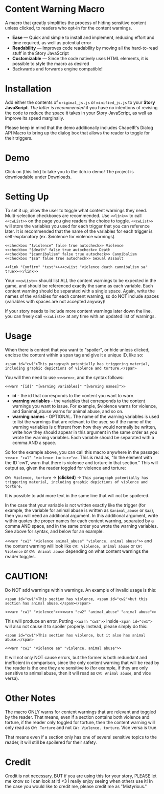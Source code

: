 # Content Warning Macro
A macro that greatly simplifies the process of hiding sensitive content unless clicked, to readers who opt-in for the content warnings.

* __Ease__ — Quick and simple to install and implement, reducing effort and time required, as well as potential error
* __Readability__ — Improves code readability by moving all the hard-to-read stuff in the Story JavaScript
* __Customizable__ — Since the code natively uses HTML elements, it is possible to style the macro as desired
* Backwards and forwards engine compatible!

# Installation
Add either the contents of ``original_js.js`` or ``minified_js.js`` to your __Story JavaScript__. _The latter is recommended_ if you have no intentions of revising the code to reduce the space it takes in your Story JavaScript, as well as improve its speed marginally.

Please keep in mind that the demo additionally includes ChapelR's Dialog API Macro to bring up the dialog box that allows the reader to toggle for their triggers.

# Demo
Click on (this link) to take you to the itch.io demo! The project is downloadable under Downloads.

# Setting Up
To set it up, allow the user to toggle what content warnings they need. Multi-selection checkboxes are recommended. Use ``<<link>>`` to call ``<<cwList>>`` on the page you give readers the choice to toggle. ``<<cwList>>`` will store the variables you used for each trigger that you can reference later. It is recommended that the name of the variables for each trigger is self-explanatory (ex. $violence for violence warnings).
```
<<checkbox "$violence" false true autocheck>> Violence
<<checkbox "$death" false true autocheck>> Death
<<checkbox "$cannibalism" false true autocheck>> Cannibalism
<<checkbox "$sa" false true autocheck>> Sexual Assault

<<link "Confirm" "test">><<cwList "violence death cannibalism sa" true>><</link>>
```

Your ``<<cwList>>`` should list ALL the content warnings to be expected in the game, and should be referenced exactly the same as each variable. Each content warning should be separated with a single space. Again, write the names of the variables for each content warning, so do NOT include spaces (variables with spaces are not accepted anyway)!

If your story needs to include more content warnings later down the line, you can freely call ``<<cwList>>`` at any time with an updated list of warnings.

# Usage
When there is content that you want to "spoiler", or hide unless clicked, enclose the content within a span tag and give it a unique ID, like so:

```
<span id="cw1">This paragraph potentially has triggering material, including graphic depictions of violence and torture.</span>
```

You will then need to use ``<<warn>>``, and the syntax follows:

```
<<warn "[id]" "[warning variables]" "[warning names]">>
```
* __id__ - the id that corresponds to the content you want to warn.
* __warning variables__ - the variables that corresponds to the content warnings you want to issue. For example, $violence warns for violence, and $animal_abuse warns for animal abuse, and so on.
* __warning names__ - OPTIONAL. The name of the warning variables is used to list the warnings that are relevant to the user, so if the name of the warning variables is different from how they would normally be written, write how they should appear in this argument in the same order as you wrote the warning variables. Each variable should be separated with a comma AND a space.

So for the example above, you can call this macro anywhere in the passage: ``<<warn "cw1" "violence torture">>``. This is read as, "In the element with the ID 'cw1', warn that there is violence and torture in that section." This will output as, given the reader toggled for violence and torture:

``CW: Violence, torture`` -> __(clicked)__ -> ``This paragraph potentially has triggering material, including graphic depictions of violence and torture.``

It is possible to add more text in the same line that will not be spoilered.

In the case that your variable is not written exactly like the trigger (for example, the variable for animal abuse is written as ``$animal_abuse`` or ``$aa``), then you will need an additional argument. In this additional argument, write within quotes the proper names for each content warning, separated by a comma AND space, and in the same order you wrote the warning variables. See above for syntax, and below for an example.

``<<warn "cw1" "violence animal_abuse" "violence, animal abuse">>`` and the content warning will look like ``CW: Violence, animal abuse`` or ``CW: Violence`` or ``CW: Animal abuse`` depending on what content warnings the reader toggles.

# CAUTION!

Do NOT add warnings within warnings. An example of invalid usage is this:

```
<span id="cw1">This section has violence, <span id="cw2">but this section has animal abuse.</span></span>

<<warn "cw1" "violence">><<warn "cw2" "animal_abuse" "animal abuse">>
```

This will produce an error. Putting ``<<warn "cw2">>`` inside ``<span id="cw1">`` will also not cause it to spoiler properly. Instead, please simply do this:

```
<span id="cw1">This section has violence, but it also has animal abuse.</span>

<<warn "cw1" "violence aa" "violence, animal abuse">>
```

It will not only NOT cause errors, but the former is both redundant and inefficient in comparison, since the only content warning that will be read by the reader is the one they are sensitive to (for example, if they are only sensitive to animal abuse, then it will read as ``CW: Animal abuse``, and vice versa).

# Other Notes
The macro ONLY warns for content warnings that are relevant and toggled by the reader. That means, even if a section contains both violence and torture, if the reader only toggled for torture, then the content warning will only read as ``CW: Torture`` and not ``CW: Violence, torture``. Vice versa is true.

That means even if a section only has one of several sensitive topics to the reader, it will still be spoilered for their safety.

# Credit
Credit is not necessary, BUT if you are using this for your story, PLEASE let me know so I can look at it! <3 I really enjoy seeing when others use it! In the case you would like to credit me, please credit me as "Mistyrious."

